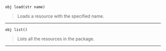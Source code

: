 ```carp
obj load(str name)
```
> Loads a resource with the specified name.

---

```carp
obj list()
```
> Lists all the resources in the package.

---